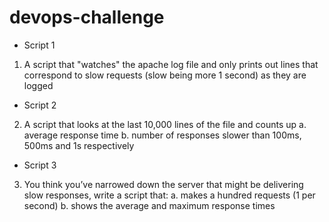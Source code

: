 # devops-challenge

- Script 1
1. A script that "watches" the apache log file and only prints out lines that correspond to
slow requests (slow being more 1 second) as they are logged

- Script 2
2. A script that looks at the last 10,000 lines of the file and counts up
a. average response time
b. number of responses slower than 100ms, 500ms and 1s respectively

- Script 3
3. You think you’ve narrowed down the server that might be delivering slow responses,
write a script that:
a. makes a hundred requests (1 per second)
b. shows the average and maximum response times
